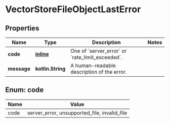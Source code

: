 
# VectorStoreFileObjectLastError

## Properties
| Name | Type | Description | Notes |
| ------------ | ------------- | ------------- | ------------- |
| **code** | [**inline**](#Code) | One of &#x60;server_error&#x60; or &#x60;rate_limit_exceeded&#x60;. |  |
| **message** | **kotlin.String** | A human-readable description of the error. |  |


<a id="Code"></a>
## Enum: code
| Name | Value |
| ---- | ----- |
| code | server_error, unsupported_file, invalid_file |



